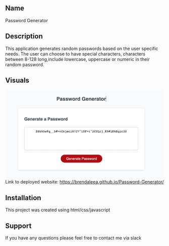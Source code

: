 ## Name
Password Generator


## Description
This application generates random passwords based on the user specific needs. The user can choose to have special characters, characters between 8-128 long,include lowercase, uppercase or numeric in their random password.


## Visuals

![Password Generator](./Images/PW%20Generator%20screenshot.png)
Link to deployed website:
https://brendaleea.github.io/Password-Generator/


## Installation
This project was created using html/css/javascript


## Support
If you have any questions please feel free to contact me via slack 